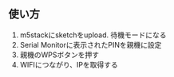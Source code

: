 ## 使い方

1. m5stackにsketchをupload. 待機モードになる
2. Serial Monitorに表示されたPINを親機に設定
3. 親機のWPSボタンを押す
4. WIFIにつながり、IPを取得する
